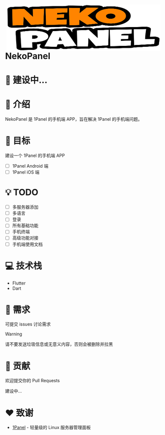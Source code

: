 <a href="https://github.com/ChishFoxcat/NekoPanel">
    <img alt="nekopanel" src="./assets/logo.svg" style="width: 500px; height: 150px;" align="right">
</a>

# NekoPanel
# 🚚 建设中...

# 👋 介绍
NekoPanel 是 1Panel 的手机端 APP，旨在解决 1Panel 的手机端问题。

# 🔦 目标
建设一个 1Panel 的手机端 APP

- [ ] 1Panel Android 端
- [ ] 1Panel iOS 端

# 💡 TODO
- [ ] 多服务器添加
- [ ] 多语言
- [ ] 登录
- [ ] 所有基础功能
- [ ] 手机终端
- [ ] 高级功能对接
- [ ] 手机端使用文档

# 💻 技术栈
- Flutter
- Dart

# 📍 需求
可提交 issues 讨论需求

> [!WARNING]
> 请不要发送垃圾信息或无意义内容，否则会被删除并拉黑

# 🤝 贡献
欢迎提交你的 Pull Requests

建设中...

# ❤️ 致谢
- [1Panel](https://github.com/1Panel-dev/1Panel) - 轻量级的 Linux 服务器管理面板
